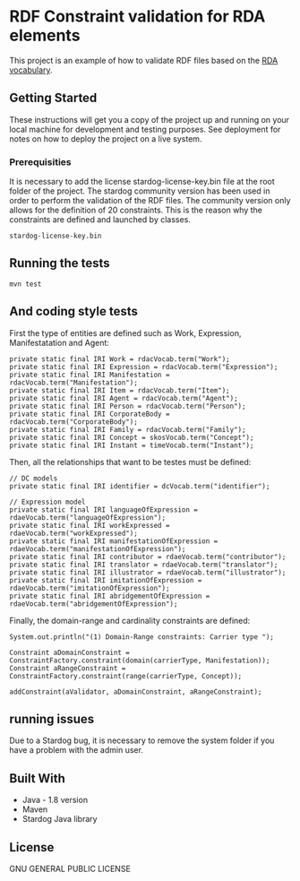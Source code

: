 # RDF Constraint validation for RDA elements

This project is an example of how to validate RDF files based on the <a href="http://www.rdaregistry.info/">RDA vocabulary</a>.

## Getting Started

These instructions will get you a copy of the project up and running on your local machine for development and testing purposes. See deployment for notes on how to deploy the project on a live system.

### Prerequisities

It is necessary to add the license stardog-license-key.bin file at the root folder of the project. The stardog community version has been used in order to perform the validation of the RDF files. The community version only allows for the definition of 20 constraints. This is the reason why the constraints are defined and launched by classes. 

```
stardog-license-key.bin
```

## Running the tests

```
mvn test
```

## And coding style tests

First the type of entities are defined such as Work, Expression, Manifestatation and Agent:

```
private static final IRI Work = rdacVocab.term("Work");
private static final IRI Expression = rdacVocab.term("Expression");
private static final IRI Manifestation = rdacVocab.term("Manifestation");
private static final IRI Item = rdacVocab.term("Item");
private static final IRI Agent = rdacVocab.term("Agent");
private static final IRI Person = rdacVocab.term("Person");
private static final IRI CorporateBody = rdacVocab.term("CorporateBody");
private static final IRI Family = rdacVocab.term("Family");
private static final IRI Concept = skosVocab.term("Concept");
private static final IRI Instant = timeVocab.term("Instant");
```

Then, all the relationships that want to be testes must be defined:
```
// DC models
private static final IRI identifier = dcVocab.term("identifier");

// Expression model
private static final IRI languageOfExpression = rdaeVocab.term("languageOfExpression");
private static final IRI workExpressed = rdaeVocab.term("workExpressed");
private static final IRI manifestationOfExpression = rdaeVocab.term("manifestationOfExpression");
private static final IRI contributor = rdaeVocab.term("contributor");
private static final IRI translator = rdaeVocab.term("translator");
private static final IRI illustrator = rdaeVocab.term("illustrator");
private static final IRI imitationOfExpression = rdaeVocab.term("imitationOfExpression");
private static final IRI abridgementOfExpression = rdaeVocab.term("abridgementOfExpression");
```

Finally, the domain-range and cardinality constraints are defined: 
```
System.out.println("(1) Domain-Range constraints: Carrier type ");

Constraint aDomainConstraint = ConstraintFactory.constraint(domain(carrierType, Manifestation));
Constraint aRangeConstraint = ConstraintFactory.constraint(range(carrierType, Concept));

addConstraint(aValidator, aDomainConstraint, aRangeConstraint);
```

## running issues

Due to a Stardog bug, it is necessary to remove the system folder if you have a problem with the admin user. 

## Built With

* Java - 1.8 version
* Maven 
* Stardog Java library 

## License

GNU GENERAL PUBLIC LICENSE

